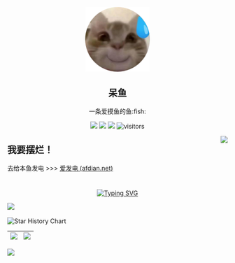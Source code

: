 <p align="center">
  <img width="148" src="./avatar.png">
  <h2 align="center">呆鱼</h2>
  <p align="center">一条爱摸鱼的鱼:fish:</p>
</p>
<p align="center">
    <a href="https://github.com/DaiYu-233/DaiYu-233/graphs/contributors"><img src="https://img.shields.io/github/contributors/DaiYu-233/DaiYu-233?color=blue"></a>
    <a href="https://github.com/DaiYu-233/DaiYu-233/stargazers"><img src="https://img.shields.io/github/stars/DaiYu-233/DaiYu-233.svg?logo=github"></a>
    <a href="https://github.com/DaiYu-233/DaiYu-233/network/members"><img src="https://img.shields.io/github/forks/DaiYu-233/DaiYu-233.svg?color=blue&logo=github"></a>
    <img src="https://visitor-badge.laobi.icu/badge?page_id=DaiYu-233.DaiYu-233" alt="visitors"/>   
</p>
<img align="right" src="https://count.getloli.com/get/@:DaiYu-233?theme=rule34">

## 我要摆烂！

去给本鱼发电 >>> [爱发电 (afdian.net)](https://afdian.net/a/DaiYu-233)

#

<div align="center">
    <a href="https://daiyu.fun/">
    <img src="https://readme-typing-svg.demolab.com?font=Fira+Code&pause=1000&width=435&lines=console.log(%22Hello%2C%20World%22);Welcome to my profile!&center=true&size=27" alt="Typing SVG" />
    </a>
</div>

![](https://github-readme-activity-graph.vercel.app/graph?username=binwenwu&theme=react-dark)

![Star History Chart](https://api.star-history.com/svg?repos=DaiYu-233/YMCL&type=Date)

[](https://star-history.com/#DaiYu-233/YMCL&Date)

| ![](https://github-stats.ubrong.com/api?username=DaiYu-233&show_icons=true) | ![](https://github-stats.ubrong.com/api/top-langs/?username=DaiYu-233&layout=compact ) |
| ------------------------------------------------------------ | ------------------------------------------------------------ |

<img src="https://cdn.jsdelivr.net/gh/sun0225SUN/sun0225SUN/assets/images/rocket.png"/>
